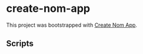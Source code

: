 # create-nom-app

This project was bootstrapped with [Create Nom App](https://github.com/MaximDevoir/create-nom-app).

## Scripts
